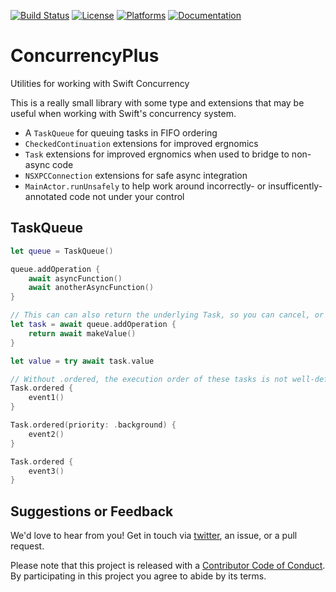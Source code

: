 [![Build Status][build status badge]][build status]
[![License][license badge]][license]
[![Platforms][platforms badge]][platforms]
[![Documentation][documentation badge]][documentation]

# ConcurrencyPlus
Utilities for working with Swift Concurrency

This is a really small library with some type and extensions that may be useful when working with Swift's concurrency system.

- A `TaskQueue` for queuing tasks in FIFO ordering
- `CheckedContinuation` extensions for improved ergnomics
- `Task` extensions for improved ergnomics when used to bridge to non-async code
- `NSXPCConnection` extensions for safe async integration
- `MainActor.runUnsafely` to help work around incorrectly- or insufficently-annotated code not under your control

## TaskQueue

```swift
let queue = TaskQueue()

queue.addOperation {
    await asyncFunction()
    await anotherAsyncFunction()
}

// This can can also return the underlying Task, so you can cancel, or await a value
let task = await queue.addOperation {
    return await makeValue()
}

let value = try await task.value
```

```swift
// Without .ordered, the execution order of these tasks is not well-defined.
Task.ordered {
    event1()
}

Task.ordered(priority: .background) {
    event2()
}

Task.ordered {
    event3()
}
```

## Suggestions or Feedback

We'd love to hear from you! Get in touch via [twitter](https://twitter.com/chimehq), an issue, or a pull request.

Please note that this project is released with a [Contributor Code of Conduct](CODE_OF_CONDUCT.md). By participating in this project you agree to abide by its terms.

[build status]: https://github.com/ChimeHQ/ConcurrencyPlus/actions
[build status badge]: https://github.com/ChimeHQ/ConcurrencyPlus/workflows/CI/badge.svg
[license]: https://opensource.org/licenses/BSD-3-Clause
[license badge]: https://img.shields.io/github/license/ChimeHQ/ConcurrencyPlus
[platforms]: https://swiftpackageindex.com/ChimeHQ/ConcurrencyPlus
[platforms badge]: https://img.shields.io/endpoint?url=https%3A%2F%2Fswiftpackageindex.com%2Fapi%2Fpackages%2FChimeHQ%2FConcurrencyPlus%2Fbadge%3Ftype%3Dplatforms
[documentation]: https://swiftpackageindex.com/ChimeHQ/ConcurrencyPlus/main/documentation
[documentation badge]: https://img.shields.io/badge/Documentation-DocC-blue
